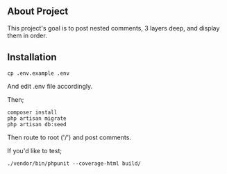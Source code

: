 
## About Project

This project's goal is to post nested comments, 3 layers deep, and display them in order.

## Installation

````shell
cp .env.example .env
````
And edit .env file accordingly.

Then;

```shell
composer install
php artisan migrate
php artisan db:seed
```

Then route to root ('/') and post comments.

If you'd like to test;

````shell
./vendor/bin/phpunit --coverage-html build/
````
